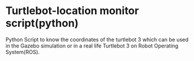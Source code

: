# Turtlebot-location monitor script(python)
Python Script to know the coordinates of the turtlebot 3 which can be used in the Gazebo simulation or in a real life Turtlebot 3 on Robot Operating System(ROS).
